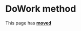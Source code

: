 # DoWork method

This page has [**moved**](https://lib-docs.delphidabbler.com/ConsoleApp/3/API/TPJCustomConsoleApp-DoWork)